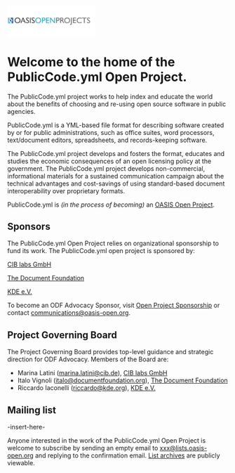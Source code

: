 <img src="img/oasis-op-logo.png" width="200">

# Welcome to the home of the PublicCode.yml Open Project.

The PublicCode.yml project works to help index and educate the world about the benefits of choosing and re-using open source software in public agencies.

PublicCode.yml is a YML-based file format for describing software created by or for public administrations, such as office suites, word processors, text/document editors, spreadsheets, and records-keeping software.

The PublicCode.yml project develops and fosters the format, educates and studies the economic consequences of an open licensing policy at the government. The PublicCode.yml project develops non-commercial, informational materials for a sustained communication campaign about the technical advantages and cost-savings of using standard-based document interoperability over proprietary formats.

PublicCode.yml is _(in the process of becoming)_ an [OASIS Open Project](https://oasis-open-projects.org/). 

## Sponsors

The PublicCode.yml Open Project relies on organizational sponsorship to fund its work. The PublicCode.yml open project is sponsored by:

[CIB labs GmbH](https://www.cib.de/)

[The Document Foundation](https://www.documentfoundation.org/)

[KDE e.V.](https://ev.kde.org)

To become an ODF Advocacy Sponsor, visit [Open Project Sponsorship](https://oasis-open-projects.org/sponsorship/) or contact [communications@oasis-open.org](email).

## Project Governing Board

The Project Governing Board provides top-level guidance and strategic direction for ODF Advocacy. Members of the Board are: 

*  Marina Latini (marina.latini@cib.de), [CIB labs GmbH](https://www.cib.de/)
*  Italo Vignoli (italo@documentfoundation.org), [The Document Foundation](https://www.documentfoundation.org/)
*  Riccardo Iaconelli (riccardo@kde.org), [KDE e.V.](https://ev.kde.org)

## Mailing list

-insert-here-

Anyone interested in the work of the PublicCode.yml Open Project is welcome to subscribe by sending an empty email to xxx@lists.oasis-open.org and replying to the confirmation email. [List archives](#) are publicly viewable. 
